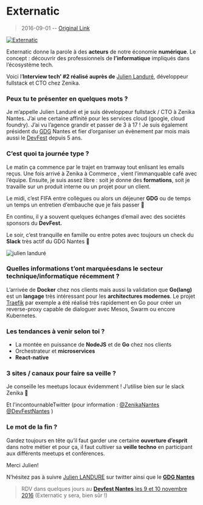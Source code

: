 # Externatic

> 2016-09-01 -- [Original Link](https://www.externatic.fr/blog/interview-tech-2-julien-landure-822/)

[![Externatic](https://www.externatic.fr/wp-content/uploads/2020/08/externatic-logo.png)](https://www.externatic.fr/)

Externatic donne la parole à des **acteurs** de notre économie **numérique**. Le concept : découvrir des professionnels de **l’informatique** impliqués dans l’écosystème tech.

Voici l’**Interview tech’ #2 réalisé auprès de** [Julien Landuré](https://twitter.com/jlandure), développeur fullstack et CTO chez Zenika.

### Peux tu te présenter en quelques mots ?

Je m’appelle Julien Landuré et je suis développeur fullstack / CTO à Zenika Nantes. J’ai une certaine affinité pour les services cloud (google, cloud foundry). J’ai vu l’agence grandir et passer de 3 à 17 ! Je suis également président du [GDG](http://www.meetup.com/fr-FR/GDG-Nantes/) Nantes et fier d’organiser un évènement par mois mais aussi le [DevFest](https://devfest.gdgnantes.com/) depuis 5 ans.

### C’est quoi ta journée type ?

Le matin ça commence par le trajet en tramway tout enlisant les emails reçus. Une fois arrivé à Zenika à Commerce , vient l’immanquable café avec l’équipe. Ensuite, je suis assez libre : soit je donne des **formations**, soit je travaille sur un produit interne ou un projet pour un client.

Le midi, c’est FIFA entre collègues ou alors un déjeuner **GDG** ou de temps un temps un entretien d’embauche que je fais passer 🙂

En continu, il y a souvent quelques échanges d’email avec des sociétés sponsors du **DevFest.**

Le soir, c’est tranquille en famille ou entre potes avec toujours un check du **Slack** très actif du GDG Nantes 🙂

![julien landuré](https://www.externatic.fr/wp-content/uploads/2020/09/jlandure-02.jpg)

### Quelles informations t’ont marquéesdans le secteur technique/informatique récemment ?

L’arrivée de **Docker** chez nos clients mais aussi la validation que **Go(lang)** est un **langage** très intéressant pour les **architectures modernes**. Le projet [Traefik](https://github.com/containous/traefik) par exemple a été réalisé très rapidement en Go pour créer un reverse-proxy capable de dialoguer avec Mesos, Swarm ou encore Kubernetes.

### Les tendances à venir selon toi ?

*   La montée en puissance de **NodeJS** et de **Go** chez nos clients
*   Orchestrateur et **microservices**
*   **React-native**

### 3 sites / canaux pour faire sa veille ?

Je conseille les meetups locaux évidemment ! J’utilise bien sur le slack Zenika 🙂

Et l’incontournableTwitter (pour information : [@ZenikaNantes](https://twitter.com/ZenikaNantes) [@DevFestNantes](https://twitter.com/DevFestNantes) )

### Le mot de la fin ?

Gardez toujours en tête qu’il faut garder une certaine **ouverture d’esprit** dans notre métier et pour ça, il faut cultiver sa **veille techno** en participant aux différents meetups et conférences.

Merci Julien!

N’hésitez pas à suivre [Julien LANDURE](http://twitter.com/jlandure) sur twitter ainsi que le **[GDG Nantes](https://twitter.com/gdgnantes)**

> RDV dans quelques jours au [**Devfest Nantes** les 9 et 10 novembre 2016](https://devfest.gdgnantes.com/) (Externatic y sera, bien sûr !)